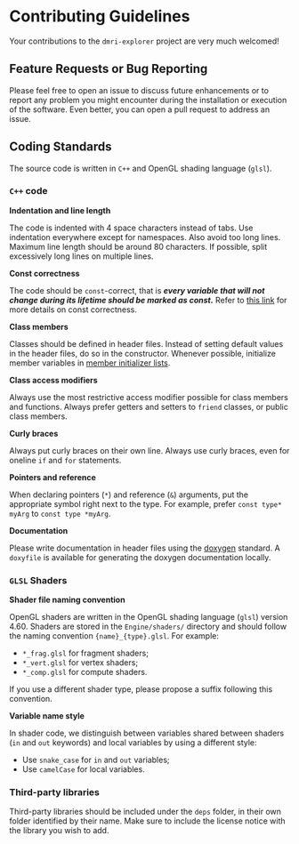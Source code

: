 # Contributing Guidelines

Your contributions to the `dmri-explorer` project are very much welcomed!

## Feature Requests or Bug Reporting

Please feel free to open an issue to discuss future enhancements or to report any problem you might encounter during the installation or execution of the software. Even better, you can open a pull request to address an issue.

## Coding Standards
The source code is written in `C++` and OpenGL shading language (`glsl`).

### `C++` code
__Indentation and line length__

The code is indented with 4 space characters instead of tabs. Use indentation everywhere except for namespaces. Also avoid too long lines. Maximum line length should be around 80 characters. If possible, split excessively long lines on multiple lines.

__Const correctness__

The code should be `const`-correct, that is _**every variable that will not change during its lifetime should be marked as const.**_ Refer to [this link](https://isocpp.org/wiki/faq/const-correctness) for more details on const correctness.

__Class members__

Classes should be defined in header files. Instead of setting default values in the header files, do so in the constructor. Whenever possible, initialize member variables in [member initializer lists](https://en.cppreference.com/w/cpp/language/constructor).

__Class access modifiers__

Always use the most restrictive access modifier possible for class members and functions. Always prefer getters and setters to `friend` classes, or public class members.

__Curly braces__

Always put curly braces on their own line. Always use curly braces, even for oneline `if` and `for` statements.

__Pointers and reference__

When declaring pointers (`*`) and reference (`&`) arguments, put the appropriate symbol right next to the type. For example, prefer `const type* myArg` to `const type *myArg`.

__Documentation__

Please write documentation in header files using the [doxygen](https://www.doxygen.nl/index.html) standard. A `doxyfile` is available for generating the doxygen documentation locally.


### `GLSL` Shaders

__Shader file naming convention__

OpenGL shaders are written in the OpenGL shading language (`glsl`) version 4.60. Shaders are stored in the `Engine/shaders/` directory and should follow the naming convention `{name}_{type}.glsl`. For example:
* `*_frag.glsl` for fragment shaders;
* `*_vert.glsl` for vertex shaders;
* `*_comp.glsl` for compute shaders.

If you use a different shader type, please propose a suffix following this convention.

__Variable name style__

In shader code, we distinguish between variables shared between shaders (`in` and `out` keywords) and local variables by using a different style:
* Use `snake_case` for `in` and `out` variables;
* Use `camelCase` for local variables.


### Third-party libraries

Third-party libraries should be included under the `deps` folder, in their own folder identified by their name. Make sure to include the license notice with the library you wish to add.
